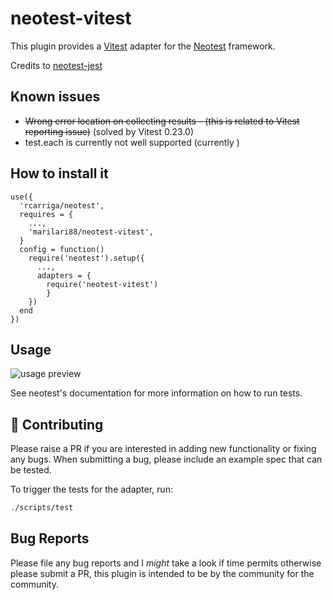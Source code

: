 # neotest-vitest

This plugin provides a [Vitest](https://vitest.dev/) adapter for the [Neotest](https://github.com/rcarriga/neotest) framework.

Credits to [neotest-jest](https://github.com/haydenmeade/neotest-jest)

## Known issues
- ~~Wrong error location on collecting results - (this is related to Vitest reporting issue)~~ (solved by Vitest 0.23.0)
- test.each is currently not well supported (currently )

## How to install it
```
use({
  'rcarriga/neotest',
  requires = {
    ...,
    'marilari88/neotest-vitest',
  }
  config = function()
    require('neotest').setup({
      ...,
      adapters = {
        require('neotest-vitest') 
        }
    })
  end
})
```

## Usage
![usage preview](https://user-images.githubusercontent.com/32909388/185812063-d05d9cc7-b9aa-43ed-915b-cf156e3f0c52.gif)

See neotest's documentation for more information on how to run tests.

## :gift: Contributing

Please raise a PR if you are interested in adding new functionality or fixing any bugs. When submitting a bug, please include an example spec that can be tested.

To trigger the tests for the adapter, run:

```sh
./scripts/test
```

## Bug Reports

Please file any bug reports and I _might_ take a look if time permits otherwise please submit a PR, this plugin is intended to be by the community for the community.
